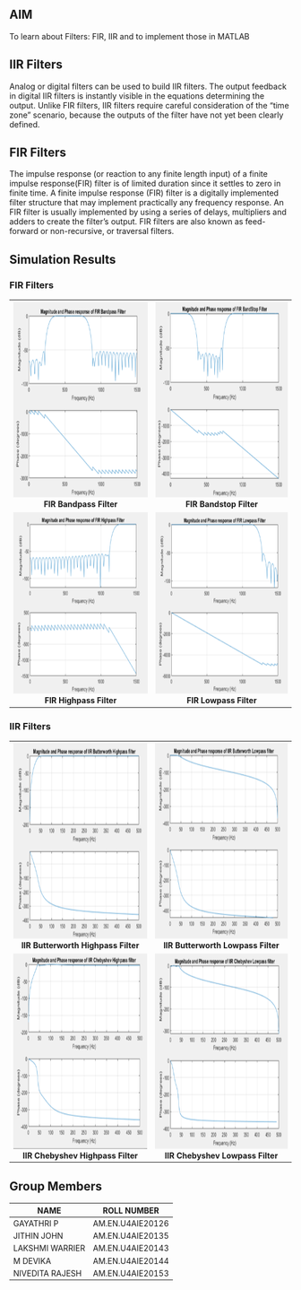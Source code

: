 
## AIM

To learn about Filters: FIR, IIR and to implement those in MATLAB

## IIR Filters

Analog or digital filters can be used to build IIR filters. The output feedback in digital IIR filters is instantly visible in the equations determining the output. Unlike FIR filters, IIR filters require careful consideration of the “time zone” scenario, because the outputs of the filter have not yet been clearly defined.

## FIR Filters

The impulse response (or reaction to any finite length input) of a finite impulse response(FIR) filter is of limited duration since it settles to zero in finite time. A finite impulse response (FIR) filter is a digitally implemented filter structure that may implement practically any frequency response. An FIR filter is usually implemented by using a series of delays, multipliers and adders to create the filter’s output. FIR filters are also known as feed-forward or non-recursive, or traversal filters. 

## Simulation Results

### FIR Filters
<table>
     <tr>
          <td><img height="350" src="https://github.com/devikamanoj/IIR_and_FIR_Filters/blob/menu_driven-044/OutputSS/FirBandpass.png" /><br /><center><b>FIR Bandpass Filter</b></center></td>
          <td><img height="350" src="https://github.com/devikamanoj/IIR_and_FIR_Filters/blob/menu_driven-044/OutputSS/FirBandstop.png" /><br /><center><b>FIR Bandstop Filter</b></center></td>
     </tr>
     <tr>
          <td><img height="325" src="https://github.com/devikamanoj/IIR_and_FIR_Filters/blob/menu_driven-044/OutputSS/FirHighpass.png" /><br /><center><b>FIR Highpass Filter</b></center></td>
          <td><img height="325" src="https://github.com/devikamanoj/IIR_and_FIR_Filters/blob/menu_driven-044/OutputSS/FirLowpass.png" /><br /><center><b>FIR Lowpass Filter</b></center></td>
     </tr>
 </table>

### IIR Filters
<table>
     <tr>
          <td><img height="350" src="https://github.com/devikamanoj/IIR_and_FIR_Filters/blob/menu_driven-044/OutputSS/IIRBuuterworthHF.png" /><br /><center><b> IIR Butterworth Highpass Filter</b></center></td>
          <td><img height="350" src="https://github.com/devikamanoj/IIR_and_FIR_Filters/blob/menu_driven-044/OutputSS/IIRBuuterworthLF.png" /><br /><center><b> IIR Butterworth Lowpass Filter</b></center></td>
     </tr>
     <tr>
          <td><img height="350" src="https://github.com/devikamanoj/IIR_and_FIR_Filters/blob/menu_driven-044/OutputSS/IIRChebyshevHF.png" /><br /><center><b>IIR Chebyshev Highpass Filter</b></center></td>
          <td><img height="350" src="https://github.com/devikamanoj/IIR_and_FIR_Filters/blob/menu_driven-044/OutputSS/IIRChebyshevLF.png" /><br /><center><b>IIR Chebyshev Lowpass Filter</b></center></td>
     </tr>
 </table>

## Group Members

| NAME  | ROLL NUMBER |
| ------------- | ------------- |
| GAYATHRI P  | AM.EN.U4AIE20126  |
| JITHIN JOHN  | AM.EN.U4AIE20135  |
| LAKSHMI WARRIER  | AM.EN.U4AIE20143   |
| M DEVIKA  | AM.EN.U4AIE20144  |
| NIVEDITA RAJESH  | AM.EN.U4AIE20153 |
